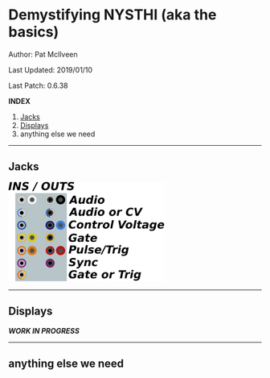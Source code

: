# Demystifying NYSTHI (aka the basics)

Author: Pat McIlveen

Last Updated: 2019/01/10

Last Patch: 0.6.38

**INDEX** 

1. [Jacks](#jacks)
2. [Displays](#displays)
3. anything else we need

---

## Jacks

![ALT TEXT](./jacks.png)

---

## Displays

***WORK IN PROGRESS***

---

## anything else we need


